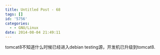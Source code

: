 ```yaml
---
title: Untitled Post - 68
tags: []
id: '5756'
categories:
  - - GNU/Linux
date: 2014-08-04 21:49:11
---
```


tomcat8不知道什么时候已经进入debian testing源，开发机已升级到tomcat8.